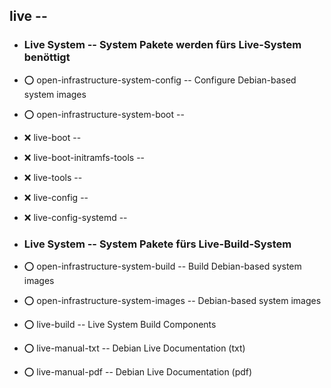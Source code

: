 ##  live  --

- ###  Live System  -- System Pakete werden fürs Live-System benöttigt

- :o:  open-infrastructure-system-config  -- Configure Debian-based system images
- :o:  open-infrastructure-system-boot  -- 

- :x:  live-boot  --
 - :x:  live-boot-initramfs-tools  --
- :x:  live-tools  --
- :x:  live-config  --
 - :x:  live-config-systemd  --


- ###  Live System  -- System Pakete fürs Live-Build-System

- :o:  open-infrastructure-system-build  -- Build Debian-based system images
- :o:  open-infrastructure-system-images  -- Debian-based system images

- :o:  live-build  -- Live System Build Components

- :o:  live-manual-txt  -- Debian Live Documentation (txt)
- :o:  live-manual-pdf  -- Debian Live Documentation (pdf)
